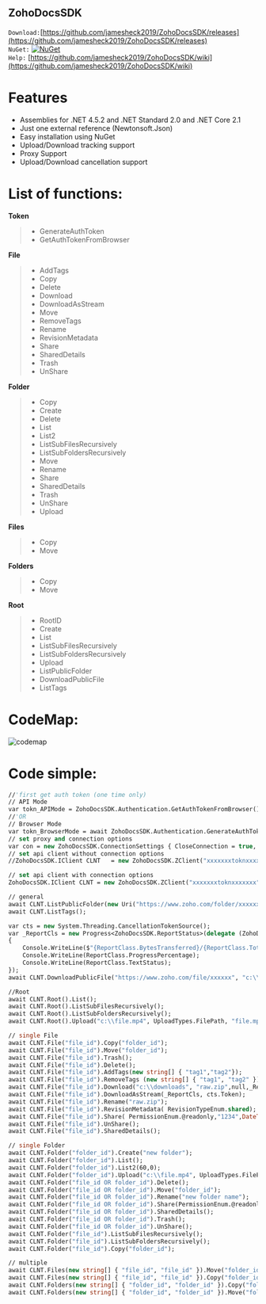 ## ZohoDocsSDK

`Download:`[https://github.com/jamesheck2019/ZohoDocsSDK/releases](https://github.com/jamesheck2019/ZohoDocsSDK/releases)<br>
`NuGet:`
[![NuGet](https://img.shields.io/nuget/v/DeQmaTech.ZohoDocsSDK.svg?style=flat-square&logo=nuget)](https://www.nuget.org/packages/DeQmaTech.ZohoDocsSDK)<br>
`Help:`
[https://github.com/jamesheck2019/ZohoDocsSDK/wiki](https://github.com/jamesheck2019/ZohoDocsSDK/wiki)<br>

# Features
* Assemblies for .NET 4.5.2 and .NET Standard 2.0 and .NET Core 2.1
* Just one external reference (Newtonsoft.Json)
* Easy installation using NuGet
* Upload/Download tracking support
* Proxy Support
* Upload/Download cancellation support


# List of functions:
**Token**
> * GenerateAuthToken
> * GetAuthTokenFromBrowser

**File**
> * AddTags
> * Copy
> * Delete
> * Download
> * DownloadAsStream
> * Move
> * RemoveTags
> * Rename
> * RevisionMetadata
> * Share
> * SharedDetails
> * Trash
> * UnShare

**Folder**
> * Copy
> * Create
> * Delete
> * List
> * List2
> * ListSubFilesRecursively
> * ListSubFoldersRecursively
> * Move
> * Rename
> * Share
> * SharedDetails
> * Trash
> * UnShare
> * Upload

**Files**
> * Copy
> * Move

**Folders**
> * Copy
> * Move

**Root**
> * RootID
> * Create
> * List
> * ListSubFilesRecursively
> * ListSubFoldersRecursively
> * Upload
> * ListPublicFolder
> * DownloadPublicFile
> * ListTags




# CodeMap:
![codemap](https://i.postimg.cc/sxWfpyrm/zd-codemap.png)

# Code simple:
```vb
//'first get auth token (one time only)
// API Mode
var tokn_APIMode = ZohoDocsSDK.Authentication.GetAuthTokenFromBrowser();
//'OR
// Browser Mode
var tokn_BrowserMode = await ZohoDocsSDK.Authentication.GenerateAuthToken("your_email", "your_password");
// set proxy and connection options
var con = new ZohoDocsSDK.ConnectionSettings { CloseConnection = true, TimeOut = TimeSpan.FromMinutes(30), Proxy = new ZohoDocsSDK.ProxyConfig { SetProxy = true, ProxyIP = "127.0.0.1", ProxyPort = 8888, ProxyUsername = "user", ProxyPassword = "pass" } };
// set api client without connection options
//ZohoDocsSDK.IClient CLNT   = new ZohoDocsSDK.ZClient("xxxxxxxtoknxxxxxxx")

// set api client with connection options
ZohoDocsSDK.IClient CLNT = new ZohoDocsSDK.ZClient("xxxxxxxtoknxxxxxxx", con);

// general
await CLNT.ListPublicFolder(new Uri("https://www.zoho.com/folder/xxxxxx"));
await CLNT.ListTags();

var cts = new System.Threading.CancellationTokenSource();
var _ReportCls = new Progress<ZohoDocsSDK.ReportStatus>(delegate (ZohoDocsSDK.ReportStatus ReportClass)
{
    Console.WriteLine($"{ReportClass.BytesTransferred}/{ReportClass.TotalBytes}");
    Console.WriteLine(ReportClass.ProgressPercentage);
    Console.WriteLine(ReportClass.TextStatus);
});
await CLNT.DownloadPublicFile("https://www.zoho.com/file/xxxxxx", "c:\\", "fle.zip", _ReportCls, cts.Token);

//Root
await CLNT.Root().List();
await CLNT.Root().ListSubFilesRecursively();
await CLNT.Root().ListSubFoldersRecursively();
await CLNT.Root().Upload("c:\\file.mp4", UploadTypes.FilePath, "file.mp4", null, _ReportCls, cts.Token);

// single File
await CLNT.File("file_id").Copy("folder_id");
await CLNT.File("file_id").Move("folder_id");
await CLNT.File("file_id").Trash();
await CLNT.File("file_id").Delete();
await CLNT.File("file_id").AddTags(new string[] { "tag1","tag2"});
await CLNT.File("file_id").RemoveTags (new string[] { "tag1", "tag2" });
await CLNT.File("file_id").Download("c:\\downloads", "raw.zip",null,_ReportCls,cts.Token);
await CLNT.File("file_id").DownloadAsStream(_ReportCls, cts.Token);
await CLNT.File("file_id").Rename("raw.zip");
await CLNT.File("file_id").RevisionMetadata( RevisionTypeEnum.shared);
await CLNT.File("file_id").Share( PermissionEnum.@readonly,"1234",DateTime.Now);
await CLNT.File("file_id").UnShare();
await CLNT.File("file_id").SharedDetails();

// single Folder
await CLNT.Folder("folder_id").Create("new folder");
await CLNT.Folder("folder_id").List();
await CLNT.Folder("folder_id").List2(60,0);
await CLNT.Folder("folder_id").Upload("c:\\file.mp4", UploadTypes.FilePath, "file.mp4", null, _ReportCls, cts.Token);
await CLNT.Folder("file_id OR folder_id").Delete();
await CLNT.Folder("file_id OR folder_id").Move("folder_id");
await CLNT.Folder("file_id OR folder_id").Rename("new folder name");
await CLNT.Folder("file_id OR folder_id").Share(PermissionEnum.@readonly, "12345");
await CLNT.Folder("file_id OR folder_id").SharedDetails();
await CLNT.Folder("file_id OR folder_id").Trash();
await CLNT.Folder("file_id OR folder_id").UnShare();
await CLNT.Folder("file_id").ListSubFilesRecursively();
await CLNT.Folder("file_id").ListSubFoldersRecursively();
await CLNT.Folder("file_id").Copy("folder_id");

// multiple
await CLNT.Files(new string[] { "file_id", "file_id" }).Move("folder_id");
await CLNT.Files(new string[] { "file_id", "file_id" }).Copy("folder_id");
await CLNT.Folders(new string[] { "folder_id", "folder_id" }).Copy("folder_id");
await CLNT.Folders(new string[] { "folder_id", "folder_id" }).Move("folder_id");
```
